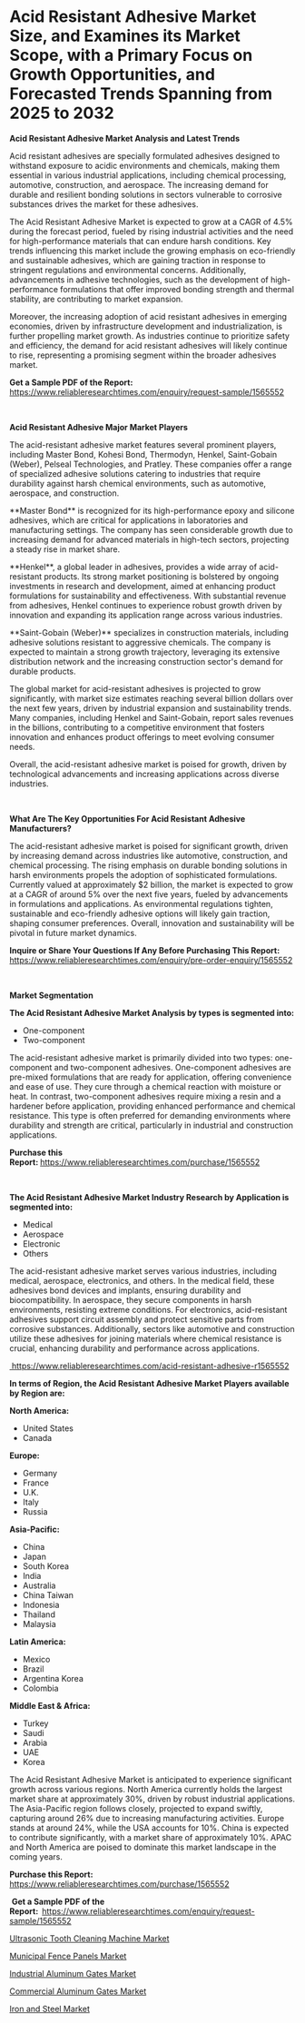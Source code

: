 <p><h1>Acid Resistant Adhesive Market Size, and Examines its Market Scope, with a Primary Focus on Growth Opportunities, and Forecasted Trends Spanning from 2025 to 2032</h1></p><p><strong>Acid Resistant Adhesive Market Analysis and Latest Trends</strong></p>
<p><p>Acid resistant adhesives are specially formulated adhesives designed to withstand exposure to acidic environments and chemicals, making them essential in various industrial applications, including chemical processing, automotive, construction, and aerospace. The increasing demand for durable and resilient bonding solutions in sectors vulnerable to corrosive substances drives the market for these adhesives.</p><p>The Acid Resistant Adhesive Market is expected to grow at a CAGR of 4.5% during the forecast period, fueled by rising industrial activities and the need for high-performance materials that can endure harsh conditions. Key trends influencing this market include the growing emphasis on eco-friendly and sustainable adhesives, which are gaining traction in response to stringent regulations and environmental concerns. Additionally, advancements in adhesive technologies, such as the development of high-performance formulations that offer improved bonding strength and thermal stability, are contributing to market expansion. </p><p>Moreover, the increasing adoption of acid resistant adhesives in emerging economies, driven by infrastructure development and industrialization, is further propelling market growth. As industries continue to prioritize safety and efficiency, the demand for acid resistant adhesives will likely continue to rise, representing a promising segment within the broader adhesives market.</p></p>
<p><strong>Get a Sample PDF of the Report:&nbsp;</strong> <a href="https://www.reliableresearchtimes.com/enquiry/request-sample/1565552?utm_campaign=3255&utm_medium=2&utm_source=Github&utm_content=ia&utm_term=31032025&utm_id=acid-resistant-adhesive">https://www.reliableresearchtimes.com/enquiry/request-sample/1565552</a></p>
<p>&nbsp;</p>
<p><strong>Acid Resistant Adhesive Major Market Players</strong></p>
<p><p>The acid-resistant adhesive market features several prominent players, including Master Bond, Kohesi Bond, Thermodyn, Henkel, Saint-Gobain (Weber), Pelseal Technologies, and Pratley. These companies offer a range of specialized adhesive solutions catering to industries that require durability against harsh chemical environments, such as automotive, aerospace, and construction.</p><p>**Master Bond** is recognized for its high-performance epoxy and silicone adhesives, which are critical for applications in laboratories and manufacturing settings. The company has seen considerable growth due to increasing demand for advanced materials in high-tech sectors, projecting a steady rise in market share.</p><p>**Henkel**, a global leader in adhesives, provides a wide array of acid-resistant products. Its strong market positioning is bolstered by ongoing investments in research and development, aimed at enhancing product formulations for sustainability and effectiveness. With substantial revenue from adhesives, Henkel continues to experience robust growth driven by innovation and expanding its application range across various industries.</p><p>**Saint-Gobain (Weber)** specializes in construction materials, including adhesive solutions resistant to aggressive chemicals. The company is expected to maintain a strong growth trajectory, leveraging its extensive distribution network and the increasing construction sector's demand for durable products.</p><p>The global market for acid-resistant adhesives is projected to grow significantly, with market size estimates reaching several billion dollars over the next few years, driven by industrial expansion and sustainability trends. Many companies, including Henkel and Saint-Gobain, report sales revenues in the billions, contributing to a competitive environment that fosters innovation and enhances product offerings to meet evolving consumer needs. </p><p>Overall, the acid-resistant adhesive market is poised for growth, driven by technological advancements and increasing applications across diverse industries.</p></p>
<p>&nbsp;</p>
<p><strong>What Are The Key Opportunities For Acid Resistant Adhesive Manufacturers?</strong></p>
<p><p>The acid-resistant adhesive market is poised for significant growth, driven by increasing demand across industries like automotive, construction, and chemical processing. The rising emphasis on durable bonding solutions in harsh environments propels the adoption of sophisticated formulations. Currently valued at approximately $2 billion, the market is expected to grow at a CAGR of around 5% over the next five years, fueled by advancements in formulations and applications. As environmental regulations tighten, sustainable and eco-friendly adhesive options will likely gain traction, shaping consumer preferences. Overall, innovation and sustainability will be pivotal in future market dynamics.</p></p>
<p><strong>Inquire or Share Your Questions If Any Before Purchasing This Report:</strong> <a href="https://www.reliableresearchtimes.com/enquiry/pre-order-enquiry/1565552?utm_campaign=3255&utm_medium=2&utm_source=Github&utm_content=ia&utm_term=31032025&utm_id=acid-resistant-adhesive">https://www.reliableresearchtimes.com/enquiry/pre-order-enquiry/1565552</a></p>
<p>&nbsp;</p>
<p><strong>Market Segmentation</strong></p>
<p><strong>The Acid Resistant Adhesive Market Analysis by types is segmented into:</strong></p>
<p><ul><li>One-component</li><li>Two-component</li></ul></p>
<p><p>The acid-resistant adhesive market is primarily divided into two types: one-component and two-component adhesives. One-component adhesives are pre-mixed formulations that are ready for application, offering convenience and ease of use. They cure through a chemical reaction with moisture or heat. In contrast, two-component adhesives require mixing a resin and a hardener before application, providing enhanced performance and chemical resistance. This type is often preferred for demanding environments where durability and strength are critical, particularly in industrial and construction applications.</p></p>
<p><strong>Purchase this Report:&nbsp;</strong><a href="https://www.reliableresearchtimes.com/purchase/1565552?utm_campaign=3255&utm_medium=2&utm_source=Github&utm_content=ia&utm_term=31032025&utm_id=acid-resistant-adhesive">https://www.reliableresearchtimes.com/purchase/1565552</a></p>
<p>&nbsp;</p>
<p><strong>The Acid Resistant Adhesive Market Industry Research by Application is segmented into:</strong></p>
<p><ul><li>Medical</li><li>Aerospace</li><li>Electronic</li><li>Others</li></ul></p>
<p><p>The acid-resistant adhesive market serves various industries, including medical, aerospace, electronics, and others. In the medical field, these adhesives bond devices and implants, ensuring durability and biocompatibility. In aerospace, they secure components in harsh environments, resisting extreme conditions. For electronics, acid-resistant adhesives support circuit assembly and protect sensitive parts from corrosive substances. Additionally, sectors like automotive and construction utilize these adhesives for joining materials where chemical resistance is crucial, enhancing durability and performance across applications.</p></p>
<p><a href="https://www.reliableresearchtimes.com/acid-resistant-adhesive-r1565552?utm_campaign=3255&utm_medium=2&utm_source=Github&utm_content=ia&utm_term=31032025&utm_id=acid-resistant-adhesive">&nbsp;https://www.reliableresearchtimes.com/acid-resistant-adhesive-r1565552</a></p>
<p><strong>In terms of Region, the Acid Resistant Adhesive Market Players available by Region are:</strong></p>
<p>
    <p> <strong> North America: </strong>
        <ul>
            <li>United States</li>
            <li>Canada</li>
        </ul>
        </p> 
    <p> <strong> Europe: </strong>
        <ul>
            <li>Germany</li>
            <li>France</li>
            <li>U.K.</li>
            <li>Italy</li>
            <li>Russia</li>
        </ul>
        </p> 
    <p> <strong> Asia-Pacific: </strong>
        <ul>
            <li>China</li>
            <li>Japan</li>
            <li>South Korea</li>
            <li>India</li>
            <li>Australia</li>
            <li>China Taiwan</li>
            <li>Indonesia</li>
            <li>Thailand</li>
            <li>Malaysia</li>
        </ul>
        </p> 
    <p> <strong> Latin America: </strong>
        <ul>
            <li>Mexico</li>
            <li>Brazil</li>
            <li>Argentina Korea</li>
            <li>Colombia</li>
        </ul>
        </p> 
    <p> <strong> Middle East & Africa: </strong>
        <ul>
            <li>Turkey</li>
            <li>Saudi</li>
            <li>Arabia</li>
            <li>UAE</li>
            <li>Korea</li>
        </ul>
    </p>
    </p>
<p><p>The Acid Resistant Adhesive Market is anticipated to experience significant growth across various regions. North America currently holds the largest market share at approximately 30%, driven by robust industrial applications. The Asia-Pacific region follows closely, projected to expand swiftly, capturing around 26% due to increasing manufacturing activities. Europe stands at around 24%, while the USA accounts for 10%. China is expected to contribute significantly, with a market share of approximately 10%. APAC and North America are poised to dominate this market landscape in the coming years.</p></p>
<p><strong>Purchase this Report: </strong><a href="https://www.reliableresearchtimes.com/purchase/1565552?utm_campaign=3255&utm_medium=2&utm_source=Github&utm_content=ia&utm_term=31032025&utm_id=acid-resistant-adhesive">https://www.reliableresearchtimes.com/purchase/1565552</a></p>
<p>&nbsp;<strong>Get a Sample PDF of the Report:&nbsp;&nbsp;</strong><a href="https://www.reliableresearchtimes.com/enquiry/request-sample/1565552?utm_campaign=3255&utm_medium=2&utm_source=Github&utm_content=ia&utm_term=31032025&utm_id=acid-resistant-adhesive">https://www.reliableresearchtimes.com/enquiry/request-sample/1565552</a></p>
<p><strong></strong></p>
<p><p><a href="https://www.linkedin.com/pulse/comprehensive-analysis-ultrasonic-tooth-cleaning-machine-yrmpf?utm_campaign=3255&utm_medium=2&utm_source=Github&utm_content=ia&utm_term=31032025&utm_id=acid-resistant-adhesive">Ultrasonic Tooth Cleaning Machine Market</a></p><p><a href="https://www.linkedin.com/pulse/understanding-municipal-fence-panels-market-key-insights-fkqwc?utm_campaign=3255&utm_medium=2&utm_source=Github&utm_content=ia&utm_term=31032025&utm_id=acid-resistant-adhesive">Municipal Fence Panels Market</a></p><p><a href="https://www.linkedin.com/pulse/industrial-aluminum-gates-market-growth-study-provides-h1fgf?utm_campaign=3255&utm_medium=2&utm_source=Github&utm_content=ia&utm_term=31032025&utm_id=acid-resistant-adhesive">Industrial Aluminum Gates Market</a></p><p><a href="https://www.linkedin.com/pulse/in-depth-review-commercial-aluminum-gates-market-size-segmentation-luarf?utm_campaign=3255&utm_medium=2&utm_source=Github&utm_content=ia&utm_term=31032025&utm_id=acid-resistant-adhesive">Commercial Aluminum Gates Market</a></p><p><a href="https://github.com/zoccohaniech/Market-Research-Report-List-1/blob/main/iron-and-steel-market.md?utm_campaign=3255&utm_medium=2&utm_source=Github&utm_content=ia&utm_term=31032025&utm_id=acid-resistant-adhesive">Iron and Steel Market</a></p></p>